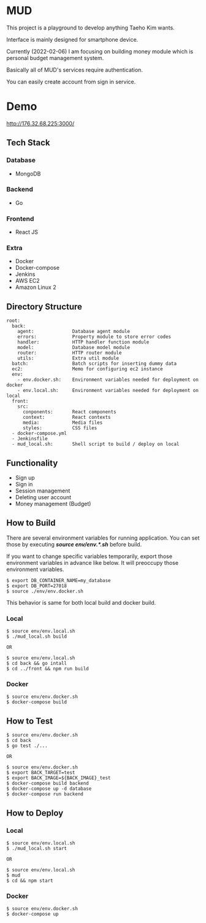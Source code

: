 # MUD
This project is a playground to develop anything Taeho Kim wants.

Interface is mainly designed for smartphone device.

Currently (2022-02-06) I am focusing on building money module which is personal budget management system.

Basically all of MUD's services require authentication.

You can easily create account from sign in service.

# Demo
http://176.32.68.225:3000/

## Tech Stack
### Database
  * MongoDB

### Backend
  * Go

### Frontend
  * React JS

### Extra
  * Docker
  * Docker-compose
  * Jenkins
  * AWS EC2
  * Amazon Linux 2

## Directory Structure
```
root:
  back:
    agent:              Database agent module
    errors:             Property module to store error codes
    handler:            HTTP handler function module
    model:              Database model module
    router:             HTTP router module
    utils:              Extra util module
  batch:                Batch scripts for inserting dummy data
  ec2:                  Memo for configuring ec2 instance
  env:
    - env.docker.sh:    Environment variables needed for deployment on docker
    - env.local.sh:     Environment variables needed for deployment on local
  front:
    src:
      conponents:       React components
      context:          React contexts
      media:            Media files
      styles:           CSS files
  - docker-compose.yml
  - Jenkinsfile
  - mud_local.sh:       Shell script to build / deploy on local
```

## Functionality
  * Sign up
  * Sign in
  * Session management
  * Deleting user account
  * Money management (Budget)

## How to Build
There are several environment variables for running application. You can set those by executing **_source env/env.*.sh_** before build.

If you want to change specific variables temporarily, export those environment variables in advance like below. It will preoccupy those environment variables.
```
$ export DB_CONTAINER_NAME=my_database
$ export DB_PORT=27018
$ source ./env/env.docker.sh
```

This behavior is same for both local build and docker build.

### Local
```
$ source env/env.local.sh
$ ./mud_local.sh build

OR

$ source env/env.local.sh
$ cd back && go intall
$ cd ../front && npm run build
```

### Docker
```
$ source env/env.docker.sh
$ docker-compose build
```

## How to Test
```
$ source env/env.docker.sh
$ cd back
$ go test ./...

OR

$ source env/env.docker.sh
$ export BACK_TARGET=test
$ export BACK_IMAGE=${BACK_IMAGE}_test
$ docker-compose build backend
$ docker-compose up -d database
$ docker-compose run backend
```

## How to Deploy
### Local
```
$ source env/env.local.sh
$ ./mud_local.sh start

OR

$ source env/env.local.sh
$ mud
$ cd && npm start
```

### Docker
```
$ source env/env.docker.sh
$ docker-compose up
```

